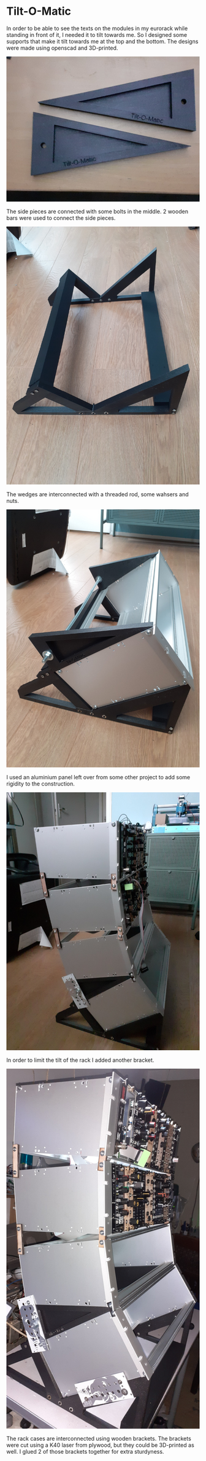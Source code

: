# Tilt-O-Matic

In order to be able to see the texts on the modules in my eurorack while standing in front of it, I needed it to tilt towards me.
So I designed some supports that make it tilt towards me at the top and the bottom.
The designs were made using openscad and 3D-printed.

![picture](fotos/20240226_212751_scaled.jpg "wedge")

The side pieces are connected with some bolts in the middle.
2 wooden bars were used to connect the side pieces.

![picture](fotos/20240227_104446_scaled.jpg  "side pieces assembled")

The wedges are interconnected with a threaded rod, some wahsers and nuts.

![picture](fotos/20240227_105215_scaled.jpg  "")

I used an aluminium panel left over from some other project to add some rigidity to the construction.

![picture](fotos/20240227_174701_scaled.jpg "added some more rigidity")

In order to limit the tilt of the rack I added another bracket.

![Picture in a box land](fotos/20240228_210111_scaled.jpg "added bracket")

The rack cases are interconnected using wooden brackets.
The brackets were cut using a K40 laser from plywood, but they could be 3D-printed as well. 
I glued 2 of those brackets together for extra sturdyness.
